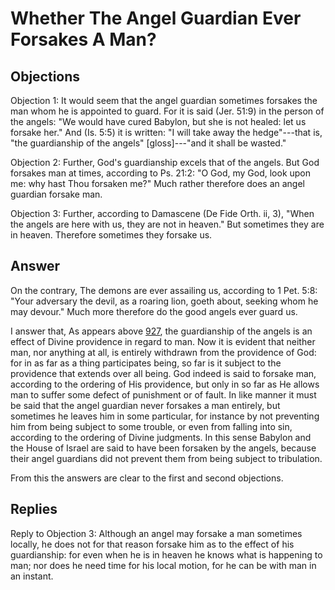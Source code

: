 # Whether The Angel Guardian Ever Forsakes A Man?

## Objections

Objection 1: It would seem that the angel guardian sometimes forsakes the man whom he is appointed to guard. For it is said (Jer. 51:9) in the person of the angels: "We would have cured Babylon, but she is not healed: let us forsake her." And (Is. 5:5) it is written: "I will take away the hedge"---that is, "the guardianship of the angels" [gloss]---"and it shall be wasted."

Objection 2: Further, God's guardianship excels that of the angels. But God forsakes man at times, according to Ps. 21:2: "O God, my God, look upon me: why hast Thou forsaken me?" Much rather therefore does an angel guardian forsake man.

Objection 3: Further, according to Damascene (De Fide Orth. ii, 3), "When the angels are here with us, they are not in heaven." But sometimes they are in heaven. Therefore sometimes they forsake us.

## Answer

On the contrary, The demons are ever assailing us, according to 1 Pet. 5:8: "Your adversary the devil, as a roaring lion, goeth about, seeking whom he may devour." Much more therefore do the good angels ever guard us.

I answer that, As appears above [927](A[2]), the guardianship of the angels is an effect of Divine providence in regard to man. Now it is evident that neither man, nor anything at all, is entirely withdrawn from the providence of God: for in as far as a thing participates being, so far is it subject to the providence that extends over all being. God indeed is said to forsake man, according to the ordering of His providence, but only in so far as He allows man to suffer some defect of punishment or of fault. In like manner it must be said that the angel guardian never forsakes a man entirely, but sometimes he leaves him in some particular, for instance by not preventing him from being subject to some trouble, or even from falling into sin, according to the ordering of Divine judgments. In this sense Babylon and the House of Israel are said to have been forsaken by the angels, because their angel guardians did not prevent them from being subject to tribulation.

From this the answers are clear to the first and second objections.

## Replies

Reply to Objection 3: Although an angel may forsake a man sometimes locally, he does not for that reason forsake him as to the effect of his guardianship: for even when he is in heaven he knows what is happening to man; nor does he need time for his local motion, for he can be with man in an instant.